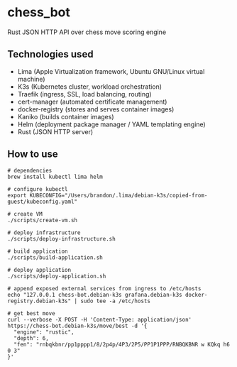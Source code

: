 # chess_bot

Rust JSON HTTP API over chess move scoring engine

## Technologies used

- Lima (Apple Virtualization framework, Ubuntu GNU/Linux virtual machine)
- K3s (Kubernetes cluster, workload orchestration)
- Traefik (ingress, SSL, load balancing, routing)
- cert-manager (automated certificate management)
- docker-registry (stores and serves container images)
- Kaniko (builds container images)
- Helm (deployment package manager / YAML templating engine)
- Rust (JSON HTTP server)

## How to use

```shell
# dependencies
brew install kubectl lima helm

# configure kubectl
export KUBECONFIG="/Users/brandon/.lima/debian-k3s/copied-from-guest/kubeconfig.yaml"

# create VM
./scripts/create-vm.sh

# deploy infrastructure
./scripts/deploy-infrastructure.sh

# build application
./scripts/build-application.sh

# deploy application
./scripts/deploy-application.sh

# append exposed external services from ingress to /etc/hosts
echo "127.0.0.1 chess-bot.debian-k3s grafana.debian-k3s docker-registry.debian-k3s" | sudo tee -a /etc/hosts

# get best move
curl --verbose -X POST -H 'Content-Type: application/json' https://chess-bot.debian-k3s/move/best -d '{
  "engine": "rustic",
  "depth": 6,
  "fen": "rnbqkbnr/pp1pppp1/8/2p4p/4P3/2P5/PP1P1PPP/RNBQKBNR w KQkq h6 0 3"
}'
```
